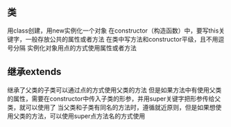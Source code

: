 ## 类
用class创建，用new实例化一个对象
在constructor（构造函数）中，要写this关键字，一般存放公共的属性或者方法
在类中写方法和constructor平级，且不用逗号分隔
实例化对象用点的方式使用属性或者方法

## 继承extends
继承了父类的子类可以通过点的方式使用父类的方法
但是如果方法中有使用父类的属性，需要在constructor中传入子类的形参，并用super关键字把形参传给父类，就可以使用了
当父类和子类有同名的方法时，遵循就近原则，但是如果想使用父类的方法，可以使用super点方法名的方式使用